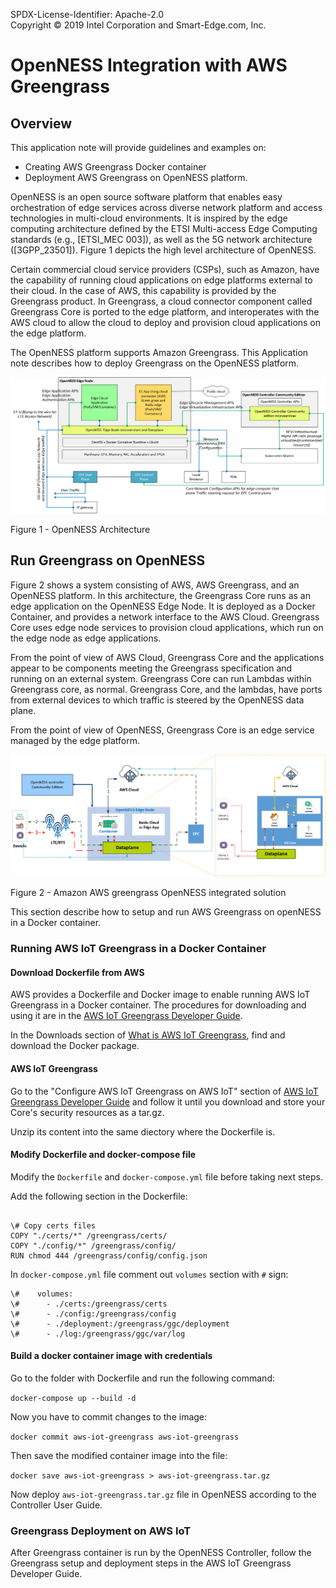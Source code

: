 SPDX-License-Identifier: Apache-2.0      
Copyright © 2019 Intel Corporation and Smart-Edge.com, Inc.         

# OpenNESS Integration with AWS Greengrass    

## Overview
This application note will provide guidelines and examples on:
- Creating AWS Greengrass Docker container
- Deployment AWS Greengrass on OpenNESS platform.

OpenNESS is an open source software platform that enables easy orchestration of edge services across diverse network platform and access technologies in multi-cloud environments. It is inspired by the edge computing architecture defined by the ETSI Multi-access Edge Computing standards (e.g., [ETSI_MEC 003]), as well as the 5G network architecture ([3GPP_23501]). Figure 1 depicts the high level architecture of OpenNESS.

Certain commercial cloud service providers (CSPs), such as Amazon, have the capability of running cloud applications on edge platforms external to their cloud. In the case of AWS, this capability is provided by the Greengrass product. In Greengrass, a cloud connector component called Greengrass Core is ported to the edge platform, and interoperates with the AWS cloud to allow the cloud to deploy and provision cloud applications on the edge platform.

The OpenNESS platform supports Amazon Greengrass. This Application note describes how to deploy Greengrass on the OpenNESS platform.


![OpenNESS Architecture overview](awsgg-images/openness_overview.png)

Figure 1 - OpenNESS Architecture
## Run Greengrass on OpenNESS

Figure 2 shows a system consisting of AWS, AWS Greengrass, and an OpenNESS platform. In this architecture, the Greengrass Core runs as an edge application on the OpenNESS Edge Node. It is deployed as a Docker Container, and provides a network interface to the AWS Cloud. Greengrass Core uses edge node services to provision cloud applications, which run on the edge node as edge applications.

From the point of view of AWS Cloud, Greengrass Core and the applications appear to be components meeting the Greengrass specification and running on an external system. Greengrass Core can run Lambdas within Greengrass core, as normal. Greengrass Core, and the lambdas, have ports from external devices to which traffic is steered by the OpenNESS data plane.

From the point of view of OpenNESS, Greengrass Core is an edge service managed by the edge platform.

![OpenNESS AWS Greengrass integration](awsgg-images/openness_cloudadapter.png)

Figure 2 - Amazon AWS greengrass OpenNESS integrated solution 

This section describe how to setup and run AWS Greengrass on openNESS in a Docker container.
### Running AWS IoT Greengrass in a Docker Container

#### Download Dockerfile from AWS

AWS provides a Dockerfile and Docker image to enable running AWS IoT Greengrass in a Docker container.
The procedures for downloading and using it are in the [AWS IoT Greengrass Developer Guide](https://docs.aws.amazon.com/greengrass/latest/developerguide). 

In the Downloads section of [What is AWS IoT Greengrass](https://docs.aws.amazon.com/greengrass/latest/developerguide/what-is-gg.html#gg-docker-download), find and download the Docker package.

#### AWS IoT Greengrass

Go to the "Configure AWS IoT Greengrass on AWS IoT" section of [AWS IoT Greengrass Developer Guide](https://docs.aws.amazon.com/greengrass/latest/developerguide/gg-config.html) and follow it until you download and store your Core's security resources as a tar.gz.

Unzip its content into the same diectory where the Dockerfile is.

#### Modify Dockerfile and docker-compose file

Modify the ```Dockerfile``` and ```docker-compose.yml``` file before taking next steps.

Add the following section in the Dockerfile:

```docker

\# Copy certs files
COPY "./certs/*" /greengrass/certs/
COPY "./config/*" /greengrass/config/
RUN chmod 444 /greengrass/config/config.json

```

In ```docker-compose.yml``` file comment out ```volumes``` section with ```#``` sign:

```docker
\#    volumes:
\#      - ./certs:/greengrass/certs
\#      - ./config:/greengrass/config
\#      - ./deployment:/greengrass/ggc/deployment
\#      - ./log:/greengrass/ggc/var/log

```

#### Build a docker container image with credentials

Go to the folder with Dockerfile and run the following command:

```docker-compose up --build -d```

Now you have to commit changes to the image:

```docker commit aws-iot-greengrass aws-iot-greengrass```

Then save the modified container image into the file:

```docker save aws-iot-greengrass > aws-iot-greengrass.tar.gz```

Now deploy ```aws-iot-greengrass.tar.gz``` file in OpenNESS according to the Controller User Guide.

### Greengrass Deployment on AWS IoT

After Greengrass container is run by the OpenNESS Controller, follow the Greengrass setup and deployment steps in the AWS IoT Greengrass Developer Guide.
